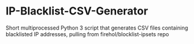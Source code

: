 # IP-Blacklist-CSV-Generator
Short multiprocessed Python 3 script that generates CSV files containing blacklisted IP addresses, pulling from firehol/blocklist-ipsets repo
